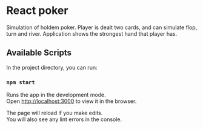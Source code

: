 
# React poker 

Simulation of holdem poker. Player is dealt two cards, and can simulate flop, turn and river. Application shows the strongest hand that player has.

## Available Scripts

In the project directory, you can run:

### `npm start`

Runs the app in the development mode.<br>
Open [http://localhost:3000](http://localhost:3000) to view it in the browser.

The page will reload if you make edits.<br>
You will also see any lint errors in the console.
